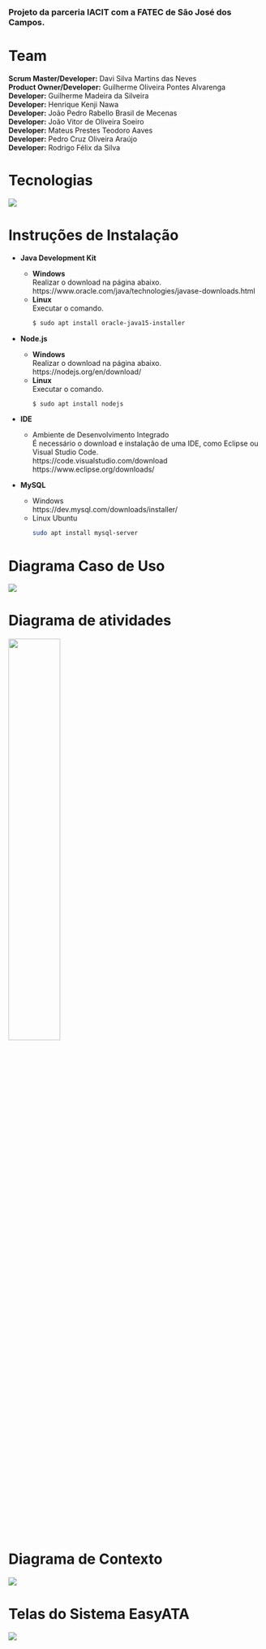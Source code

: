 ### Projeto da parceria IACIT com a FATEC de São José dos Campos. 


# Team  
**Scrum Master/Developer:** Davi Silva Martins das Neves  
**Product Owner/Developer:** Guilherme Oliveira Pontes Alvarenga  
**Developer:** Guilherme Madeira da Silveira  
**Developer:** Henrique Kenji Nawa  
**Developer:** João Pedro Rabello Brasil de Mecenas</br>
**Developer:** João Vitor de Oliveira Soeiro</br>
**Developer:** Mateus Prestes Teodoro Aaves</br>
**Developer:** Pedro Cruz Oliveira Araújo</br>
**Developer:** Rodrigo Félix da Silva  

# Tecnologias
![](https://i.ibb.co/2Y8tR32/Tecnologias.png)

# Instruções de Instalação

<ul>
  <li><b>Java Development Kit</b></li>
    <ul>
    <li><b>Windows</b></li> Realizar o download na página abaixo.<br/>https://www.oracle.com/java/technologies/javase-downloads.html
    <li><b>Linux</b></li> Executar o comando.<br/>

```bash
$ sudo apt install oracle-java15-installer
```
   </ul>
</ul>
 
<ul>
  <li><b>Node.js</b></li>
    <ul>
    <li><b>Windows</b></li> Realizar o download na página abaixo.<br/>https://nodejs.org/en/download/
    <li><b>Linux</b></li>Executar o comando.<br/>
    
```bash
$ sudo apt install nodejs
```    
  </ul>
</ul>

<ul>
  <li><b>IDE</b></li>
    <ul>
    <li>Ambiente de Desenvolvimento Integrado</b></li> É necessário o download e instalação de uma IDE, como Eclipse ou Visual Studio Code.<br/>https://code.visualstudio.com/download
    https://www.eclipse.org/downloads/
        
  </ul>
</ul>

<ul>
  <li><b>MySQL</b></li>
    <ul>
    <li>Windows</b></li>https://dev.mysql.com/downloads/installer/
    <li>Linux Ubuntu</b></li>
  
  ```bash
  sudo apt install mysql-server
  ```
        
  </ul>
</ul>

# Diagrama Caso de Uso

<img src= "https://github.com/DaviNeves0/EasyATA/blob/main/Documenta%C3%A7%C3%A3o/Diagrama%20caso%20de%20uso.png">

# Diagrama de atividades

  <img width="45%" src = "https://github.com/DaviNeves0/EasyATA/blob/main/Documenta%C3%A7%C3%A3o/Diagrama%20de%20atividades.png" >

# Diagrama de Contexto

<img src= "https://raw.githubusercontent.com/DaviNeves0/EasyATA/main/Documenta%C3%A7%C3%A3o/diagrama%20de%20contexto.png">

# Telas do Sistema EasyATA

<img src= "https://github.com/DaviNeves0/EasyATA/blob/main/Documentação/Telas.png">


